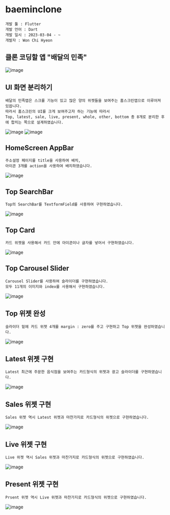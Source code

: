 # baeminclone

```
개발 툴 : Flutter
개발 언어 : Dart
개발 일시 : 2023-03-04 - ~ 
개발자 : Won Chi Hyeon
```

## 클론 코딩할 앱 "배달의 민족"
![image](https://user-images.githubusercontent.com/58906858/222881300-d7f96532-26cc-432f-b816-9e8c4fc30f4a.png)

## UI 화면 분리하기
```
배달의 민족앱은 스크롤 기능이 있고 많은 양의 위젯들을 보여주는 홈스크린앱으로 이루어져 있씁니다.
따라서 홈스크린의 UI를 크게 보여주고자 하는 기능에 따라서
Top, latest, sale, live, present, whole, other, bottom 총 8개로 분리한 후에 합치는 쪽으로 설계하였습니다.
```
![image](https://user-images.githubusercontent.com/58906858/222881982-bd3c5809-ff35-4702-bd3f-db81aef58f1f.png)
![image](https://user-images.githubusercontent.com/58906858/222881994-ce24fa2d-0509-487f-a8fc-e631af14f000.png)

## HomeScreen AppBar
```
주소설정 페이지를 title을 사용하여 배치,
아이콘 3개를 action을 사용하여 배치하였습니다.
```
![image](https://user-images.githubusercontent.com/58906858/222883543-f00ff4f4-476b-4cf4-8a21-66da6405d2a7.png)

## Top SearchBar
```
Top의 SearchBar를 TextformField를 사용하여 구현하였습니다.
```
![image](https://user-images.githubusercontent.com/58906858/222918868-3ce2512c-cc4c-483d-a033-0377d384acae.png)

## Top Card
```
카드 위젯을 사용해서 카드 안에 아이콘이나 글자를 넣어서 구현하였습니다.
```
![image](https://user-images.githubusercontent.com/58906858/222920279-378dc0ac-1fdd-45d8-a422-276009adc050.png)

## Top Carousel Slider
```
Carousel Slider를 사용하여 슬라이더를 구현하였습니다.
모두 11개의 이미지와 index를 사용해서 구현하였습니다.
```
![image](https://user-images.githubusercontent.com/58906858/222922213-8495ebaa-604c-45d8-909d-17f4e6dddd7f.png)

## Top 위젯 완성
```
슬라이더 밑에 카드 위젯 4개를 margin : zero를 주고 구현하고 Top 위젯을 완성하였습니다.
```
![image](https://user-images.githubusercontent.com/58906858/222923547-dfe68675-bfde-4c0d-8f88-9a2097cdd565.png)

## Latest 위젯 구현
```
Latest 최근에 주문한 음식점을 보여주는 카드형식의 위젯과 광고 슬라이더를 구현하였습니다.
```
![image](https://user-images.githubusercontent.com/58906858/224534129-6e3098a7-43d4-4aaa-b601-33bbd677a649.png)

## Sales 위젯 구현
```
Sales 위젯 역시 Latest 위젯과 마찬가지로 카드형식의 위젯으로 구현하였습니다.
```
![image](https://user-images.githubusercontent.com/58906858/224535517-e0f19547-da8e-403c-b8dd-da0eb0912ec3.png)

## Live 위젯 구현
```
Live 위젯 역시 Sales 위젯과 마찬가지로 카드형식의 위젯으로 구현하였습니다.
```
![image](https://user-images.githubusercontent.com/58906858/224557595-4b8f1234-840a-44d3-a096-86c37d142838.png)

## Present 위젯 구현
```
Prsent 위젯 역시 Live 위젯과 마찬가지로 카드형식의 위젯으로 구현하였습니다.
```
![image](https://user-images.githubusercontent.com/58906858/224558660-85f8fc9f-d9c9-4070-921b-b0202f666b45.png)
